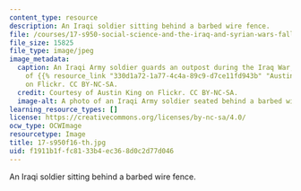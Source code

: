 ```yaml
---
content_type: resource
description: An Iraqi soldier sitting behind a barbed wire fence.
file: /courses/17-s950-social-science-and-the-iraq-and-syrian-wars-fall-2016/f1911b1ffc8133b4ec368d0c2d77d046_17-s950f16-th.jpg
file_size: 15825
file_type: image/jpeg
image_metadata:
  caption: An Iraqi Army soldier guards an outpost during the Iraq War, 2008. Courtesy
    of {{% resource_link "330d1a72-1a77-4c4a-89c9-d7ce11fd943b" "Austin King" %}}
    on Flickr. CC BY-NC-SA.
  credit: Courtesy of Austin King on Flickr. CC BY-NC-SA.
  image-alt: A photo of an Iraqi Army soldier seated behind a barbed wire fence.
learning_resource_types: []
license: https://creativecommons.org/licenses/by-nc-sa/4.0/
ocw_type: OCWImage
resourcetype: Image
title: 17-s950f16-th.jpg
uid: f1911b1f-fc81-33b4-ec36-8d0c2d77d046
---
```

An Iraqi soldier sitting behind a barbed wire fence.